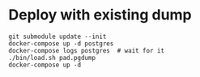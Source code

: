 # Deploy with existing dump

    git submodule update --init
    docker-compose up -d postgres
    docker-compose logs postgres  # wait for it
    ./bin/load.sh pad.pgdump
    docker-compose up -d

